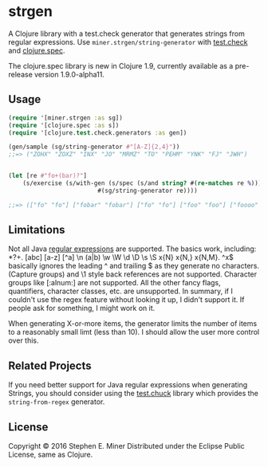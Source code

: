 # strgen

A Clojure library with a test.check generator that generates strings from regular
expressions.  Use `miner.strgen/string-generator` with [test.check][tc] and [clojure.spec][cs].  

The clojure.spec library is new in Clojure 1.9, currently available as a pre-release version
1.9.0-alpha11.

[tc]: https://github.com/clojure/test.check "test.check"
[cs]: http://clojure.org/guides/spec

## Usage

```clojure
(require '[miner.strgen :as sg])
(require '[clojure.spec :as s])
(require '[clojure.test.check.generators :as gen])

(gen/sample (sg/string-generator #"[A-Z]{2,4}"))
;;=> ("ZOHX" "ZOXZ" "INX" "JO" "MRMZ" "TO" "PEHM" "YNK" "FJ" "JWH")


(let [re #"fo+(bar)?"]
	(s/exercise (s/with-gen (s/spec (s/and string? #(re-matches re %)))
                         #(sg/string-generator re))))

;;=> (["fo" "fo"] ["fobar" "fobar"] ["fo" "fo"] ["foo" "foo"] ["foooo" "foooo"] ["fooo" "fooo"] ["fo" "fo"] ["foobar" "foobar"] ["fooooobar" "fooooobar"] ["fooooobar" "fooooobar"])

```
 
## Limitations

Not all Java [regular expressions][re] are supported.  The basics work, including: *?+. [abc]
[a-z] [^a] \n (a|b) \w \W \d \D \s \S x{N} x{N,} x{N,M}.  ^x$ basically ignores the leading
^ and trailing $ as they generate no characters.  (Capture groups) and \1 style back
references are not supported.  Character groups like [:alnum:] are not supported.  All the
other fancy flags, quantifiers, character classes, etc. are unsupported.  In summary, if I
couldn't use the regex feature without looking it up, I didn't support it.  If people
ask for something, I might work on it.

[re]: http://en.wikipedia.org/wiki/Regular_expression

When generating X-or-more items, the generator limits the number of items to a reasonably
small limt (less than 10).  I should allow the user more control over this.


## Related Projects

If you need better support for Java regular expressions when generating Strings, you should
consider using the [test.chuck][chuck] library which provides the `string-from-regex`
generator.

[chuck]: https://github.com/gfredericks/test.chuck "test.chuck"


## License

Copyright © 2016 Stephen E. Miner
Distributed under the Eclipse Public License, same as Clojure.

